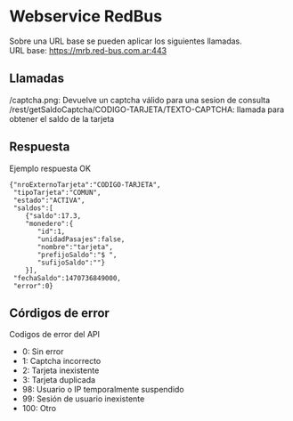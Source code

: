 # Webservice RedBus
Sobre una URL base se pueden aplicar los siguientes llamadas.  
URL base: https://mrb.red-bus.com.ar:443

## Llamadas
/captcha.png: Devuelve un captcha válido para una sesion de consulta  
/rest/getSaldoCaptcha/CODIGO-TARJETA/TEXTO-CAPTCHA: llamada para obtener el saldo de la tarjeta  

## Respuesta
Ejemplo respuesta OK
```
{"nroExternoTarjeta":"CODIGO-TARJETA",
 "tipoTarjeta":"COMUN",
 "estado":"ACTIVA",
 "saldos":[
    {"saldo":17.3,
    "monedero":{
       "id":1,
       "unidadPasajes":false,
       "nombre":"tarjeta",
       "prefijoSaldo":"$ ",
       "sufijoSaldo":""}
    }],
 "fechaSaldo":1470736849000,
 "error":0}
```

## Córdigos de error
Codigos de error del API
 - 0: Sin error
 - 1: Captcha incorrecto
 - 2: Tarjeta inexistente
 - 3: Tarjeta duplicada
 - 98: Usuario o IP temporalmente suspendido
 - 99: Sesión de usuario inexistente
 - 100: Otro
